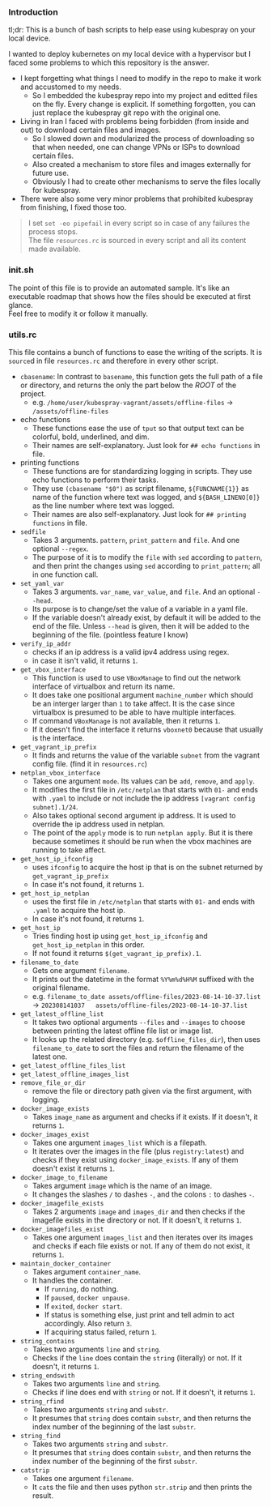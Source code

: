 ### Introduction

tl;dr: This is a bunch of bash scripts to help ease using kubespray on your local device.  

I wanted to deploy kubernetes on my local device with a hypervisor but I faced some problems to which this repository is the answer.  
- I kept forgetting what things I need to modify in the repo to make it work and accustomed to my needs.  
    - So I embedded the kubespray repo into my project and editted files on the fly. Every change is explicit. If something forgotten, you can just replace the kubespray git repo with the original one.  
- Living in Iran I faced with problems being forbidden (from inside and out) to download certain files and images.  
    - So I slowed down and modularized the process of downloading so that when needed, one can change VPNs or ISPs to download certain files.  
    - Also created a mechanism to store files and images externally for future use.  
    - Obviously I had to create other mechanisms to serve the files locally for kubespray.  
- There were also some very minor problems that prohibited kubespray from finishing, I fixed those too.  

> I set `set -eo pipefail` in every script so in case of any failures the process stops.  
> The file `resources.rc` is sourced in every script and all its content made available.  

### init.sh  
The point of this file is to provide an automated sample. It's like an executable roadmap that shows how the files should be executed at first glance.  
Feel free to modify it or follow it manually.  

### utils.rc
This file contains a bunch of functions to ease the writing of the scripts. It is `source`d in file `resources.rc` and therefore in every other script.  

- `cbasename`: In contrast to `basename`, this function gets the full path of a file or directory, and returns the only the part below the *ROOT* of the project.  
    - e.g. `/home/user/kubespray-vagrant/assets/offline-files` -> `/assets/offline-files`  
- echo functions  
    - These functions ease the use of `tput` so that output text can be colorful, bold, underlined, and dim.  
    - Their names are self-explanatory. Just look for `## echo functions` in file.  
- printing functions  
    - These functions are for standardizing logging in scripts. They use echo functions to perform their tasks.  
    - They use `(cbasename "$0")` as script filename, `${FUNCNAME{1}}` as name of the function where text was logged, and `${BASH_LINENO[0]}` as the line number where text was logged.  
    - Their names are also self-explanatory. Just look for `## printing functions` in file.
- `sedfile`  
    - Takes 3 arguments. `pattern`, `print_pattern` and `file`. And one optional `--regex`.  
    - The purpose of it is to modify the `file` with `sed` according to `pattern`, and then print the changes using `sed` according to `print_pattern`; all in one function call.  
- `set_yaml_var`  
    - Takes 3 arguments. `var_name`, `var_value`, and `file`. And an optional `--head`.
    - Its purpose is to change/set the value of a variable in a yaml file.  
    - If the variable doesn't already exist, by default it will be added to the end of the file. Unless `--head` is given, then it will be added to the beginning of the file. (pointless feature I know)  
- `verify_ip_addr`  
    - checks if an ip address is a valid ipv4 address using regex.  
    - in case it isn't valid, it returns `1`.  
- `get_vbox_interface`  
    - This function is used to use `VBoxManage` to find out the network interface of virtualbox and return its name.  
    - It does take one positional argument `machine_number` which should be an interger larger than `1` to take affect. It is the case since virtualbox is presumed to be able to have multiple interfaces.  
    - If command `VBoxManage` is not available, then it returns `1`.  
    - If it doesn't find the interface it returns `vboxnet0` because that usually is the interface.  
- `get_vagrant_ip_prefix`  
    - It finds and returns the value of the variable `subnet` from the vagrant config file. (find it in `resources.rc`)  
- `netplan_vbox_interface`  
    - Takes one argument `mode`. Its values can be `add`, `remove`, and `apply`.  
    - It modifies the first file in `/etc/netplan` that starts with `01-` and ends with `.yaml` to include or not include the ip address `[vagrant config subnet].1/24`.  
    - Also takes optional second argument ip address. It is used to override the ip address used in netplan.  
    - The point of the `apply` mode is to run `netplan apply`. But it is there because sometimes it should be run when the vbox machines are running to take affect.  
- `get_host_ip_ifconfig`  
    - uses `ifconfig` to acquire the host ip that is on the subnet returned by `get_vagrant_ip_prefix`  
    - In case it's not found, it returns `1`.  
- `get_host_ip_netplan`  
    - uses the first file in `/etc/netplan` that starts with `01-` and ends with `.yaml` to acquire the host ip.  
    - In case it's not found, it returns `1`.  
- `get_host_ip`  
    - Tries finding host ip using `get_host_ip_ifconfig` and `get_host_ip_netplan` in this order.  
    - If not found it returns `$(get_vagrant_ip_prefix).1`.  
- `filename_to_date`  
    - Gets one argument `filename`.  
    - It prints out the datetime in the format `%Y%m%d%H%M` suffixed with the original filename.  
    - e.g. `filename_to_date assets/offline-files/2023-08-14-10-37.list` -> `202308141037	assets/offline-files/2023-08-14-10-37.list`  
- `get_latest_offline_list`  
    - It takes two optional arguments `--files` and `--images` to choose between printing the latest offline file list or image list.  
    - It looks up the related directory (e.g. `$offline_files_dir`), then uses `filename_to_date` to sort the files and return the filename of the latest one.  
- `get_latest_offline_files_list`  
- `get_latest_offline_images_list`  
- `remove_file_or_dir`  
    - remove the file or directory path given via the first argument, with logging.  
- `docker_image_exists`  
    - Takes `image_name` as argument and checks if it exists. If it doesn't, it returns `1`. 
- `docker_images_exist`  
    - Takes one argument `images_list` which is a filepath.  
    - It iterates over the images in the file (plus `registry:latest`) and checks if they exist using `docker_image_exists`. If any of them doesn't exist it returns `1`.  
- `docker_image_to_filename`  
    - Takes argument `image` which is the name of an image.  
    - It changes the slashes `/` to dashes `-`, and the colons `:` to dashes `-`.  
- `docker_imagefile_exists`  
    - Takes 2 arguments `image` and `images_dir` and then checks if the imagefile exists in the directory or not. If it doesn't, it returns `1`.  
- `docker_imagefiles_exist`  
    - Takes one argument `images_list` and then iterates over its images and checks if each file exists or not. If any of them do not exist, it returns `1`.  
- `maintain_docker_container`  
    - Takes argument `container_name`.  
    - It handles the container.  
        - If `running`, do nothing.  
        - If `paused`, `docker unpause`.  
        - If `exited`, `docker start`.  
        - If status is something else, just print and tell admin to act accordingly. Also return `3`.  
        - If acquiring status failed, return `1`.
- `string_contains`  
    - Takes two arguments `line` and `string`.  
    - Checks if the `line` does contain the `string` (literally) or not. If it doesn't, it returns `1`.  
- `string_endswith`  
    - Takes two arguments `line` and `string`.  
    - Checks if line does end with `string` or not. If it doesn't, it returns `1`.  
- `string_rfind`  
    - Takes two arguments `string` and `substr`.  
    - It presumes that `string` does contain `substr`, and then returns the index number of the beginning of the last `substr`.  
- `string_find`  
    - Takes two arguments `string` and `substr`.  
    - It presumes that `string` does contain `substr`, and then returns the index number of the beginning of the first `substr`.  
- `catstrip`  
    - Takes one argument `filename`.  
    - It `cat`s the file and then uses python `str.strip` and then prints the result.  

